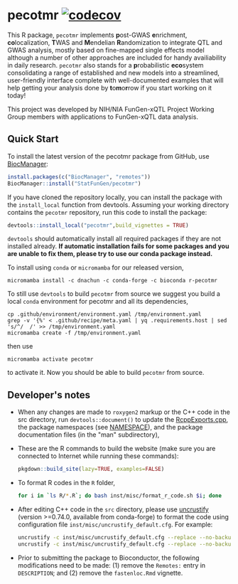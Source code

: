 # pecotmr [![codecov](https://codecov.io/gh/StatFunGen/pecotmr/graph/badge.svg?token=NFH9R1OPG7)](https://codecov.io/gh/StatFunGen/pecotmr)

This R package, `pecotmr` implements **p**ost-GWAS **e**nrichment, **co**localization, **T**WAS and **M**endelian **R**andomization to integrate QTL and GWAS analysis, mostly based on fine-mapped single effects model although a number of other approaches are included for handy availiability in daily research.
`pecotmr` also stands for a **p**robabilistic **eco**system consolidating a range of established and new models into a streamlined, user-friendly interface complete with well-documented examples that will help getting your analysis done by **t**o**m**o**r**row if you start working on it today!

This project was developed by NIH/NIA FunGen-xQTL Project Working Group members with applications to FunGen-xQTL data analysis.

## Quick Start

To install the latest version of the pecotmr package
from GitHub, use [BiocManager][BiocManager]:

```R
install.packages(c("BiocManager", "remotes"))
BiocManager::install("StatFunGen/pecotmr")
```

If you have cloned the repository locally, you can install the package
with the `install_local` function from devtools. Assuming your working
directory contains the `pecotmr` repository, run this code to
install the package:

```R
devtools::install_local("pecotmr",build_vignettes = TRUE)
```

`devtools` should automatically install all required packages if
they are not installed already. **If automatic installation fails for some packages and you are unable to fix them, please try to use our conda package instead.**

To install using `conda` or `micromamba` for our released version,

```
micromamba install -c dnachun -c conda-forge -c bioconda r-pecotmr
```

To still use `devtools` to build `pecotmr` from source we suggest you build a local `conda` environment for pecotmr and all its dependencies,

```
cp .github/environment/environment.yaml /tmp/environment.yaml
grep -v '{%' < .github/recipe/meta.yaml | yq .requirements.host | sed 's/^/  /' >> /tmp/environment.yaml
micromamba create -f /tmp/environment.yaml
```

then use 

```
micromamba activate pecotmr
```

to activate it. Now you should be able to build `pecotmr` from source.

## Developer's notes

+ When any changes are made to `roxygen2` markup or the C++ code in
the src directory, run `devtools::document()` to update the
[RcppExports.cpp](src/RcppExports.cpp), the package namespaces (see
[NAMESPACE](NAMESPACE)), and the package documentation files (in the
"man" subdirectory),

+ These are the R commands to build the website (make sure you are
connected to Internet while running these commands):

   ```R
   pkgdown::build_site(lazy=TRUE, examples=FALSE)
   ```

+ To format R codes in the `R` folder,

   ```bash
   for i in `ls R/*.R`; do bash inst/misc/format_r_code.sh $i; done
   ```

+ After editing C++ code in the `src` directory, please use
[uncrustify][uncrustify] (version >=0.74.0, available from conda-forge) 
to format the code using configuration file
`inst/misc/uncrustify_default.cfg`. For example:

   ```bash
   uncrustify -c inst/misc/uncrustify_default.cfg --replace --no-backup -l CPP src/qtl_enrichment.cpp
   uncrustify -c inst/misc/uncrustify_default.cfg --replace --no-backup -l CPP src/qtl_enrichment.hpp
   ```

+ Prior to submitting the package to Bioconductor, the following modifications
need to be made: (1) remove the `Remotes:` entry in `DESCRIPTION`; and
(2) remove the `fastenloc.Rmd` vignette.

[BiocManager]: https://github.com/Bioconductor/BiocManager
[uncrustify]: https://github.com/uncrustify/uncrustify
